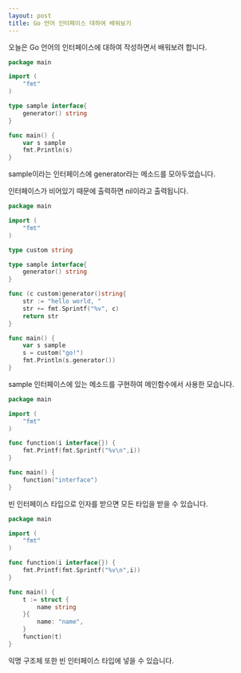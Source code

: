 ```yaml
---
layout: post
title: Go 언어 인터페이스 대하여 배워보기 
---
```


오늘은 Go 언어의 인터페이스에 대하여 작성하면서 배워보려 합니다.

```go
package main

import (
	"fmt"
)

type sample interface{
	generator() string
}

func main() {
	var s sample
	fmt.Println(s)
}
```

sample이라는 인터페이스에 generator라는 메소드를 모아두었습니다.

인터페이스가 비어있기 때문에 출력하면 nil이라고 출력됩니다.

```go
package main

import (
	"fmt"
)

type custom string

type sample interface{
	generator() string
}

func (c custom)generator()string{
	str := "hello world, "
	str += fmt.Sprintf("%v", c)
	return str
}

func main() {
    var s sample
	s = custom("go!")
	fmt.Println(s.generator())
}
```

sample 인터페이스에 있는 메소드를 구현하여 메인함수에서 사용한 모습니다.

```go
package main

import (
	"fmt"
)

func function(i interface{}) {  
    fmt.Printf(fmt.Sprintf("%v\n",i))
}

func main() {
	function("interface")
}
```

빈 인터페이스 타입으로 인자를 받으면 모든 타입을 받을 수 있습니다.

```go
package main

import (
	"fmt"
)

func function(i interface{}) {  
    fmt.Printf(fmt.Sprintf("%v\n",i))
}

func main() {
	t := struct {
        name string
    }{
        name: "name",
    }
	function(t)
}
```

익명 구조체 또한 빈 인터페이스 타입에 넣을 수 있습니다.